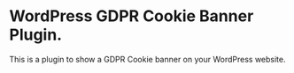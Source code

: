 # WordPress GDPR Cookie Banner Plugin.

This is a plugin to show a GDPR Cookie banner on your WordPress website.
